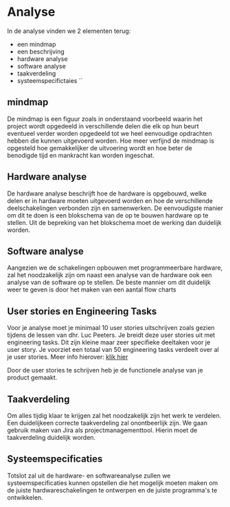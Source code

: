 # Analyse

In de analyse vinden we 2  elementen terug:
- een mindmap
- een beschrijving
- hardware analyse
- software  analyse 
- taakverdeling
- systeemspecifictaies
``
## mindmap
De mindmap is een figuur zoals in onderstaand voorbeeld waarin het project wordt opgedeeld in verschillende delen die elk op hun beurt eventueel verder worden opgedeeld tot we heel eenvoudige opdrachten hebben die kunnen  uitgevoerd worden. Hoe meer verfijnd de mindmap is opgesteld hoe gemakkelijker de uitvoering wordt en hoe beter de benodigde tijd en mankracht kan worden ingeschat.

## Hardware analyse

De hardware analyse beschrijft hoe de hardware is opgebouwd, welke delen er in hardware moeten uitgevoerd worden en hoe de verschillende deelschakelingen verbonden zijn en samenwerken.
De eenvoudigste manier om dit te doen is een blokschema van de op te bouwen hardware op te stellen. Uit de bepreking van het blokschema moet de werking dan duidelijk worden.

## Software analyse

Aangezien we de schakelingen opbouwen met programmeerbare hardware, zal het noodzakelijk zijn om naast een analyse van de hardware ook een analyse van de software op te stellen. De beste mannier om dit duidelijk weer te geven is door het maken van een aantal flow charts

## User stories en Engineering Tasks

Voor je analyse moet je minimaal 10 user stories uitschrijven zoals gezien tijdens de lessen van dhr. Luc Peeters. Je breidt deze user stories uit met engineering tasks. Dit zijn kleine maar zeer specifieke deeltaken voor je user story. Je voorziet een totaal van 50 engineering tasks verdeelt over al je user stories. Meer info hierover: [klik hier](http://xp.c2.com/EngineeringTask.html)

Door de user stories te schrijven heb je de functionele analyse van je product gemaakt.

## Taakverdeling

Om alles tijdig klaar te krijgen zal  het noodzakelijk zijn het werk te verdelen. Een duidelijkeen correcte taakverdeling zal onontbeerlijk zijn. We gaan gebruik maken van Jira als projectmanagementtool. Hierin moet de taakverdeling duidelijk worden.

## Systeemspecificaties

Totslot zal uit de hardware- en softwareanalyse zullen we systeemspecificaties kunnen opstellen die het mogelijk moeten maken om de juiste hardwareschakelingen te ontwerpen en de juiste programma's te ontwikkelen.


